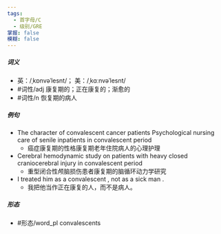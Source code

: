 ```yaml
---
tags:
  - 首字母/C
  - 级别/GRE
掌握: false
模糊: false
---
```

##### 词义
- 英：/ˌkɒnvəˈlesnt/； 美：/ˌkɑːnvəˈlesnt/
- #词性/adj  康复期的；正在康复的；渐愈的
- #词性/n  恢复期的病人
##### 例句
- The character of convalescent cancer patients Psychological nursing care of senile inpatients in convalescent period
	- 癌症康复期的性格康复期老年住院病人的心理护理
- Cerebral hemodynamic study on patients with heavy closed craniocerebral injury in convalescent period
	- 重型闭合性颅脑损伤患者康复期的脑循环动力学研究
- I treated him as a convalescent , not as a sick man .
	- 我把他当作正在康复的人，而不是病人。
##### 形态
- #形态/word_pl convalescents
